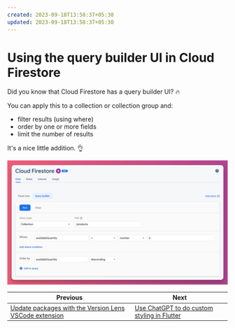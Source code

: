 ```yaml
---
created: 2023-09-18T13:58:37+05:30
updated: 2023-09-18T13:58:37+05:30
---
```

# Using the query builder UI in Cloud Firestore

Did you know that Cloud Firestore has a query builder UI? 🔥

You can apply this to a collection or collection group and:

- filter results (using where)
- order by one or more fields
- limit the number of results

It's a nice little addition. 👌

![](084.png)

 

| Previous | Next |
| -------- | ---- |
| [Update packages with the Version Lens VSCode extension](../0083-version-lens-vscode/index.md) | [Use ChatGPT to do custom styling in Flutter](../0085-chatgpt-styling/index.md) |